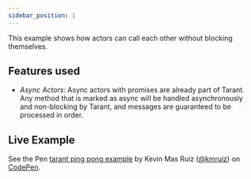 ```yaml
---
sidebar_position: 1
---
```


This example shows how actors can call each other without blocking themselves.

## Features used

* *Async Actors*: Async actors with promises are already part of Tarant. Any method that is marked as async will be
handled asynchronously and non-blocking by Tarant, and messages are guaranteed to be processed in order.

## Live Example

<p data-height="795" data-theme-id="0" data-slug-hash="KbvBqm" data-default-tab="js,result" data-user="kmruiz" data-pen-title="tarant ping pong example" class="codepen">See the Pen <a href="https://codepen.io/kmruiz/pen/KbvBqm/">tarant ping pong example</a> by Kevin Mas Ruiz (<a href="https://codepen.io/kmruiz">@kmruiz</a>) on <a href="https://codepen.io">CodePen</a>.</p>
<script async src="https://static.codepen.io/assets/embed/ei.js"></script>